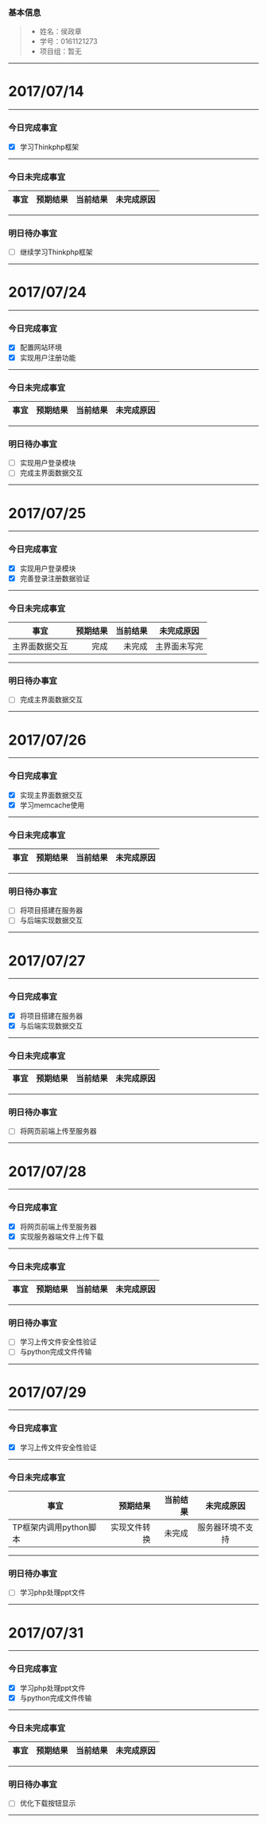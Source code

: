 ### 基本信息
> * 姓名：侯政章
> * 学号：0161121273
> * 项目组：暂无

-------


# 2017/07/14

-------

### 今日完成事宜
- [x]  学习Thinkphp框架

-----
### 今日未完成事宜


| 事宜     |预期结果| 当前结果  | 未完成原因   | 
| --------   | -----:  | -----:  | :----:  |


------
### 明日待办事宜
- [ ] 继续学习Thinkphp框架
-------

# 2017/07/24

-------

### 今日完成事宜
- [x]  配置网站环境
- [x]  实现用户注册功能

-----
### 今日未完成事宜


| 事宜     |预期结果| 当前结果  | 未完成原因   | 
| --------   | -----:  | -----:  | :----:  |


------
### 明日待办事宜
- [ ] 实现用户登录模块
- [ ] 完成主界面数据交互
-------
# 2017/07/25

-------

### 今日完成事宜
- [x]  实现用户登录模块
- [x]  完善登录注册数据验证

-----
### 今日未完成事宜


| 事宜     |预期结果| 当前结果  | 未完成原因   | 
| --------   | -----:  | -----:  | :----:  |
| 主界面数据交互| 完成 | 未完成  | 主界面未写完|


------
### 明日待办事宜
- [ ] 完成主界面数据交互
-------

# 2017/07/26

-------

### 今日完成事宜
- [x]  实现主界面数据交互
- [x]  学习memcache使用

-----
### 今日未完成事宜


| 事宜     |预期结果| 当前结果  | 未完成原因   | 
| --------   | -----:  | -----:  | :----:  |

------
### 明日待办事宜
- [ ] 将项目搭建在服务器
- [ ] 与后端实现数据交互

-------
# 2017/07/27

-------

### 今日完成事宜
- [x]  将项目搭建在服务器
- [x]  与后端实现数据交互

-----
### 今日未完成事宜


| 事宜     |预期结果| 当前结果  | 未完成原因   | 
| --------   | -----:  | -----:  | :----:  |

------
### 明日待办事宜
- [ ] 将网页前端上传至服务器


-------

# 2017/07/28

-------

### 今日完成事宜
- [x]  将网页前端上传至服务器
- [x]  实现服务器端文件上传下载

-----
### 今日未完成事宜


| 事宜     |预期结果| 当前结果  | 未完成原因   | 
| --------   | -----:  | -----:  | :----:  |

------
### 明日待办事宜
- [ ] 学习上传文件安全性验证
- [ ] 与python完成文件传输

-------

# 2017/07/29

-------

### 今日完成事宜
- [x]  学习上传文件安全性验证

-----
### 今日未完成事宜


| 事宜     |预期结果| 当前结果  | 未完成原因   | 
| --------   | -----:  | -----:  | :----:  |
|TP框架内调用python脚本 | 实现文件转换  | 未完成 | 服务器环境不支持 |

------
### 明日待办事宜
- [ ] 学习php处理ppt文件

-------
# 2017/07/31

-------

### 今日完成事宜
- [x]  学习php处理ppt文件
- [x]  与python完成文件传输

-----
### 今日未完成事宜


| 事宜     |预期结果| 当前结果  | 未完成原因   | 
| --------   | -----:  | -----:  | :----:  |

------
### 明日待办事宜
- [ ] 优化下载按钮显示

-------

